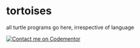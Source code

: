 # tortoises
all turtle programs go here, irrespective of language

[![Contact me on Codementor](https://www.codementor.io/m-badges/heerdyesmahapatro/contact-me.svg)](https://www.codementor.io/@heerdyesmahapatro?refer=badge)
